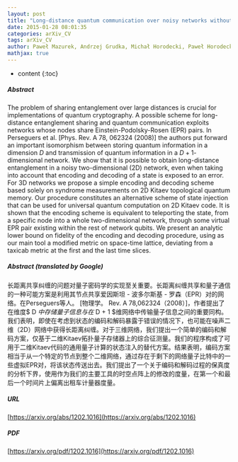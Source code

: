 ```yaml
---
layout: post
title: "Long-distance quantum communication over noisy networks without long-time quantum memory"
date: 2015-01-28 08:01:35
categories: arXiv_CV
tags: arXiv_CV
author: Paweł Mazurek, Andrzej Grudka, Michał Horodecki, Paweł Horodecki, Justyna Łodyga, Łukasz Pankowski, Anna Przysiężna
mathjax: true
---
```


* content
{:toc}

##### Abstract
The problem of sharing entanglement over large distances is crucial for implementations of quantum cryptography. A possible scheme for long-distance entanglement sharing and quantum communication exploits networks whose nodes share Einstein-Podolsky-Rosen (EPR) pairs. In Perseguers et al. [Phys. Rev. A 78, 062324 (2008)] the authors put forward an important isomorphism between storing quantum information in a dimension $D$ and transmission of quantum information in a $D+1$-dimensional network. We show that it is possible to obtain long-distance entanglement in a noisy two-dimensional (2D) network, even when taking into account that encoding and decoding of a state is exposed to an error. For 3D networks we propose a simple encoding and decoding scheme based solely on syndrome measurements on 2D Kitaev topological quantum memory. Our procedure constitutes an alternative scheme of state injection that can be used for universal quantum computation on 2D Kitaev code. It is shown that the encoding scheme is equivalent to teleporting the state, from a specific node into a whole two-dimensional network, through some virtual EPR pair existing within the rest of network qubits. We present an analytic lower bound on fidelity of the encoding and decoding procedure, using as our main tool a modified metric on space-time lattice, deviating from a taxicab metric at the first and the last time slices.

##### Abstract (translated by Google)
长距离共享纠缠的问题对量子密码学的实现至关重要。长距离纠缠共享和量子通信的一种可能方案是利用其节点共享爱因斯坦 - 波多尔斯基 - 罗森（EPR）对的网络。在Perseguers等人。 [物理学。 Rev. A 78,062324（2008）]，作者提出了在维度$ D $中存储量子信息与在$ D + 1 $维网络中传输量子信息之间的重要同构。我们表明，即使在考虑到状态的编码和解码暴露于错误的情况下，也可能在噪声二维（2D）网络中获得长距离纠缠。对于三维网络，我们提出一个简单的编码和解码方案，仅基于二维Kitaev拓扑量子存储器上的综合征测量。我们的程序构成了可用于二维Kitaev代码的通用量子计算的状态注入的替代方案。结果表明，编码方案相当于从一个特定的节点到整个二维网络，通过存在于剩下的网络量子比特中的一些虚拟EPR对，将该状态传送出去。我们提出了一个关于编码和解码过程的保真度的分析下界，使用作为我们的主要工具的时空点阵上的修改的度量，在第一个和最后一个时间片上偏离出租车计量器度量。

##### URL
[https://arxiv.org/abs/1202.1016](https://arxiv.org/abs/1202.1016)

##### PDF
[https://arxiv.org/pdf/1202.1016](https://arxiv.org/pdf/1202.1016)

